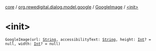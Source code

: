 [core](../../index.md) / [org.rewedigital.dialog.model.google](../index.md) / [GoogleImage](index.md) / [&lt;init&gt;](./-init-.md)

# &lt;init&gt;

`GoogleImage(url: `[`String`](https://kotlinlang.org/api/latest/jvm/stdlib/kotlin/-string/index.html)`, accessibilityText: `[`String`](https://kotlinlang.org/api/latest/jvm/stdlib/kotlin/-string/index.html)`, height: `[`Int`](https://kotlinlang.org/api/latest/jvm/stdlib/kotlin/-int/index.html)`? = null, width: `[`Int`](https://kotlinlang.org/api/latest/jvm/stdlib/kotlin/-int/index.html)`? = null)`